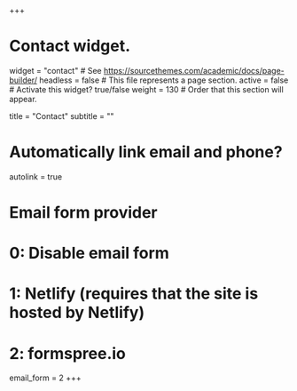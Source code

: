 +++
# Contact widget.
widget = "contact"  # See https://sourcethemes.com/academic/docs/page-builder/
headless = false  # This file represents a page section.
active = false  # Activate this widget? true/false
weight = 130  # Order that this section will appear.

title = "Contact"
subtitle = ""

# Automatically link email and phone?


autolink = true


# Email form provider
#   0: Disable email form
#   1: Netlify (requires that the site is hosted by Netlify)
#   2: formspree.io



email_form = 2
+++

